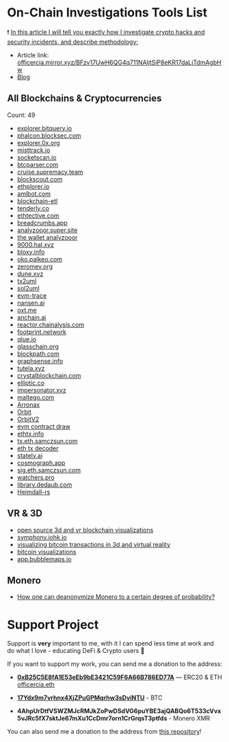 # On-Chain Investigations Tools List

❗️ [In this article I will tell you exactly how I investigate crypto hacks and security incidents, and describe methodology:](https://officercia.mirror.xyz/BFzv17UwH6QG4q711NAljtSiP8eKR17daLjTdmAgbHw)

- Article link: [officercia.mirror.xyz/BFzv17UwH6QG4q711NAljtSiP8eKR17daLjTdmAgbHw](https://officercia.mirror.xyz/BFzv17UwH6QG4q711NAljtSiP8eKR17daLjTdmAgbHw)
- [Blog](https://officercia.mirror.xyz)

## All Blockchains & Cryptocurrencies

Count: 49

- [explorer.bitquery.io](https://explorer.bitquery.io)
- [phalcon.blocksec.com](https://phalcon.blocksec.com)
- [explorer.0x.org](https://explorer.0x.org)
- [misttrack.io](http://misttrack.io)
- [socketscan.io](https://socketscan.io)
- [btcparser.com](http://btcparser.com)
- [cruise.supremacy.team](https://cruise.supremacy.team)
- [blockscout.com](https://blockscout.com)
- [ethplorer.io](https://ethplorer.io)
- [amlbot.com](https://amlbot.com)
- [blockchain-etl](https://github.com/blockchain-etl/ethereum-etl)
- [tenderly.co](https://tenderly.co)
- [ethtective.com](https://ethtective.com)
- [breadcrumbs.app](https://breadcrumbs.app)
- [analyzooor.super.site](https://analyzooor.super.site)
- [the wallet analyzooor](http://0xrdt-the-wallet-analyzooor-appmain-page-d9lsre.streamlitapp.com)
- [9000.hal.xyz](https://9000.hal.xyz)
- [bloxy.info](https://bloxy.info)
- [oko.palkeo.com](https://oko.palkeo.com)
- [zeromev.org](https://zeromev.org)
- [dune.xyz](https://dune.xyz)
- [tx2uml](http://github.com/naddison36/tx2uml)
- [sol2uml](http://github.com/naddison36/sol2uml)
- [evm-trace](https://github.com/ApeWorX/evm-trace)
- [nansen.ai](https://nansen.ai)
- [oxt.me](https://oxt.me)
- [anchain.ai](http://anchain.ai)
- [reactor.chainalysis.com](http://reactor.chainalysis.com)
- [footprint.network](https://footprint.network)
- [qlue.io](http://qlue.io)
- [glasschain.org](http://glasschain.org)
- [blockpath.com](https://blockpath.com)
- [graphsense.info](https://graphsense.info)
- [tutela.xyz](https://tutela.xyz)
- [crystalblockchain.com](http://crystalblockchain.com)
- [elliptic.co](http://elliptic.co)
- [impersonator.xyz](https://impersonator.xyz)
- [maltego.com](https://maltego.com/transform-hub/tatum-blockchain-explorer)
- [Arronax](https://github.com/Cryptonomic/Arronax)
- [Orbit](https://github.com/s0md3v/Orbit)
- [OrbitV2](https://www.kitploit.com/2019/07/orbit-v20-blockchain-transactions.html?amp=0)
- [evm contract draw](https://github.com/DanielVF/evm-contract-draw)
- [ethtx.info](https://ethtx.info)
- [tx.eth.samczsun.com](https://tx.eth.samczsun.com)
- [eth tx decoder](https://antoncoding.github.io/eth-tx-decoder)
- [stately.ai](https://stately.ai)
- [cosmograph.app](https://cosmograph.app)
- [sig.eth.samczsun.com](https://sig.eth.samczsun.com)
- [watchers.pro](http://watchers.pro)
- [library.dedaub.com](http://library.dedaub.com)
- [Heimdall-rs](https://github.com/Jon-Becker/heimdall-rs)

## VR & 3D

- [open source 3d and vr blockchain visualizations](https://ethresear.ch/t/open-source-3d-and-vr-blockchain-visualizations/3297/2)
- [symphony.iohk.io](https://symphony.iohk.io)
- [visualizing bitcoin transactions in 3d and virtual reality](https://medium.com/coinmonks/visualizing-bitcoin-transactions-in-3d-and-virtual-reality-e3e28b3055df)
- [bitcoin visualizations](www.lopp.net/bitcoin-information/visualizations.html)
- [app.bubblemaps.io](https://app.bubblemaps.io)

## Monero

- [How one can deanonymize Monero to a certain degree of probability?](https://graph.org/How-one-can-deanonymize-Monero-to-a-certain-degree-of-probability-11-19)

# Support Project

Support is **very** important to me, with it I can spend less time at work and do what I love - educating DeFi & Crypto users :sparkling_heart:

If you want to support my work, you can send me a donation to the address:

- **[0xB25C5E8fA1E53eEb9bE3421C59F6A66B786ED77A](https://etherscan.io/address/0xB25C5E8fA1E53eEb9bE3421C59F6A66B786ED77A)** — ERC20 & ETH [officercia.eth](https://etherscan.io/enslookup-search?search=officercia.eth)

- **[17Ydx9m7vrhnx4XjZPuGPMqrhw3sDviNTU](https://blockchair.com/bitcoin/address/17Ydx9m7vrhnx4XjZPuGPMqrhw3sDviNTU)** - BTC

- **4AhpUrDtfVSWZMJcRMJkZoPwDSdVG6puYBE3ajQABQo6T533cVvx5vJRc5fX7sktJe67mXu1CcDmr7orn1CrGrqsT3ptfds** - Monero XMR

You can also send me a donation to the address from [this repository](https://github.com/OffcierCia/support)!

#

